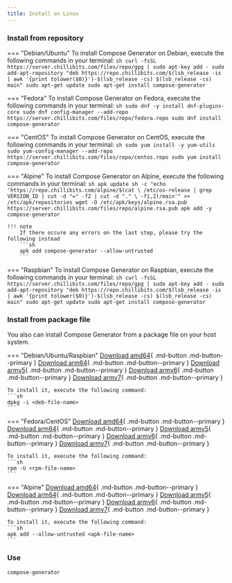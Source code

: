 ```yaml
---
title: Install on Linux
---
```


### Install from repository
=== "Debian/Ubuntu"
    To install Compose Generator on Debian, execute the following commands in your terminal:
    ```sh
    curl -fsSL https://server.chillibits.com/files/repo/gpg | sudo apt-key add -
	sudo add-apt-repository "deb https://repo.chillibits.com/$(lsb_release -is | awk '{print tolower($0)}')-$(lsb_release -cs) $(lsb_release -cs) main"
	sudo apt-get update
	sudo apt-get install compose-generator
    ```

=== "Fedora"
    To install Compose Generator on Fedora, execute the following commands in your terminal:
    ```sh
    sudo dnf -y install dnf-plugins-core
	sudo dnf config-manager --add-repo https://server.chillibits.com/files/repo/fedora.repo
	sudo dnf install compose-generator
    ```

=== "CentOS"
    To install Compose Generator on CentOS, execute the following commands in your terminal:
    ```sh
    sudo yum install -y yum-utils
	sudo yum-config-manager --add-repo https://server.chillibits.com/files/repo/centos.repo
	sudo yum install compose-generator
    ```

=== "Alpine"
    To install Compose Generator on Alpine, execute the following commands in your terminal:
    ```sh
    apk update
    sh -c "echo 'https://repo.chillibits.com/alpine/$(cat \
        /etc/os-release | grep VERSION_ID | cut -d "=" -f2 | cut -d "." \
        -f1,2)/main'" >> /etc/apk/repositories
    wget -O /etc/apk/keys/alpine.rsa.pub https://server.chillibits.com/files/repo/alpine.rsa.pub
    apk add -y compose-generator
    ```

    !!! note
        If there occure any errors on the last step, please try the following instead
        ```sh
        apk add compose-generator --allow-untrusted
        ```

=== "Raspbian"
    To install Compose Generator on Raspbian, execute the following commands in your terminal:
    ```sh
    curl -fsSL https://server.chillibits.com/files/repo/gpg | sudo apt-key add -
	sudo add-apt-repository "deb https://repo.chillibits.com/$(lsb_release -is | awk '{print tolower($0)}')-$(lsb_release -cs) $(lsb_release -cs) main"
	sudo apt-get update
	sudo apt-get install compose-generator
    ```

### Install from package file
You also can install Compose Generator from a package file on your host system.

=== "Debian/Ubuntu/Raspbian"
    [Download amd64](https://github.com/compose-generator/compose-generator/releases/latest/download/compose-generator_amd64.deb){ .md-button .md-button--primary }
    [Download arm64](https://github.com/compose-generator/compose-generator/releases/latest/download/compose-generator_arm64.deb){ .md-button .md-button--primary }
    [Download armv5](https://github.com/compose-generator/compose-generator/releases/latest/download/compose-generator_armv5.deb){ .md-button .md-button--primary }
    [Download armv6](https://github.com/compose-generator/compose-generator/releases/latest/download/compose-generator_armv6.deb){ .md-button .md-button--primary }
    [Download armv7](https://github.com/compose-generator/compose-generator/releases/latest/download/compose-generator_armv7.deb){ .md-button .md-button--primary }

    To install it, execute the following command:
    ```sh
    dpkg -i <deb-file-name>
    ```

=== "Fedora/CentOS"
    [Download amd64](https://github.com/compose-generator/compose-generator/releases/latest/download/compose-generator_amd64.rpm){ .md-button .md-button--primary }
    [Download arm64](https://github.com/compose-generator/compose-generator/releases/latest/download/compose-generator_arm64.rpm){ .md-button .md-button--primary }
    [Download armv5](https://github.com/compose-generator/compose-generator/releases/latest/download/compose-generator_armv5.rpm){ .md-button .md-button--primary }
    [Download armv6](https://github.com/compose-generator/compose-generator/releases/latest/download/compose-generator_armv6.rpm){ .md-button .md-button--primary }
    [Download armv7](https://github.com/compose-generator/compose-generator/releases/latest/download/compose-generator_armv7.rpm){ .md-button .md-button--primary }

    To install it, execute the following command:
    ```sh
    rpm -U <rpm-file-name>
    ```

=== "Alpine"
    [Download amd64](https://github.com/compose-generator/compose-generator/releases/latest/download/compose-generator_amd64.apk){ .md-button .md-button--primary }
    [Download arm64](https://github.com/compose-generator/compose-generator/releases/latest/download/compose-generator_arm64.apk){ .md-button .md-button--primary }
    [Download armv5](https://github.com/compose-generator/compose-generator/releases/latest/download/compose-generator_armv5.apk){ .md-button .md-button--primary }
    [Download armv6](https://github.com/compose-generator/compose-generator/releases/latest/download/compose-generator_armv6.apk){ .md-button .md-button--primary }
    [Download armv7](https://github.com/compose-generator/compose-generator/releases/latest/download/compose-generator_armv7.apk){ .md-button .md-button--primary }

    To install it, execute the following command:
    ```sh
    apk add --allow-untrusted <apk-file-name>
    ```

### Use
```sh
compose-generator
```